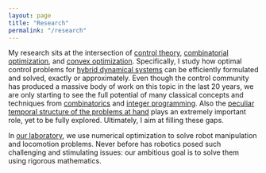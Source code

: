 ```yaml
---
layout: page
title: "Research"
permalink: "/research"
---
```


My research sits at the intersection of [control theory](https://en.wikipedia.org/wiki/Control_theory), [combinatorial optimization](https://en.wikipedia.org/wiki/Combinatorial_optimization), and [convex optimization](https://en.wikipedia.org/wiki/Convex_optimization).
Specifically, I study how optimal control problems for [hybrid dynamical systems](https://en.wikipedia.org/wiki/Hybrid_system) can be efficiently formulated and solved, exactly or approximately.
Even though the control community has produced a massive body of work on this topic in the last 20 years, we are only starting to see the full potential of many classical concepts and techniques from [combinatorics](http://groups.csail.mit.edu/robotics-center/public_papers/Marcucci21.pdf) and [integer programming](http://groups.csail.mit.edu/robotics-center/public_papers/Marcucci18.pdf).
Also the [peculiar temporal structure of the problems at hand](http://groups.csail.mit.edu/robotics-center/public_papers/Marcucci19.pdf) plays an extremely important role, yet to be fully explored.
Ultimately, I aim at filling these gaps.

In [our laboratory](http://groups.csail.mit.edu/locomotion/), we use numerical optimization to solve robot manipulation and locomotion problems.
Never before has robotics posed such challenging and stimulating issues: our ambitious goal is to solve them using rigorous mathematics.
